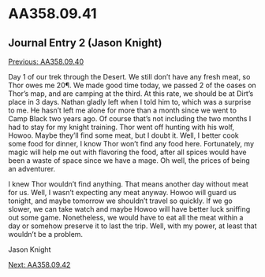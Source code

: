# AA358.09.41
## Journal Entry 2 (Jason Knight)
[Previous: AA358.09.40](Old%20Stories/Jason's%20Journal/AA358.09.40.md)

Day 1 of our trek through the Desert. We still don’t have any fresh meat, so Thor owes me 20¶. We made good time today, we passed 2 of the oases on Thor’s map, and are camping at the third. At this rate, we should be at Dirt’s place in 3 days. Nathan gladly left when I told him to, which was a surprise to me. He hasn’t left me alone for more than a month since we went to Camp Black two years ago. Of course that’s not including the two months I had to stay for my knight training. Thor went off hunting with his wolf, Howoo. Maybe they’ll find some meat, but I doubt it. Well, I better cook some food for dinner, I know Thor won’t find any food here. Fortunately, my magic will help me out with flavoring the food, after all spices would have been a waste of space since we have a mage. Oh well, the prices of being an adventurer.

I knew Thor wouldn’t find anything. That means another day without meat for us. Well, I wasn’t expecting any meat anyway. Howoo will guard us tonight, and maybe tomorrow we shouldn’t travel so quickly. If we go slower, we can take watch and maybe Howoo will have better luck sniffing out some game. Nonetheless, we would have to eat all the meat within a day or somehow preserve it to last the trip. Well, with my power, at least that wouldn’t be a problem.

Jason Knight

[Next: AA358.09.42](Old%20Stories/Jason's%20Journal/AA358.09.42.md)
